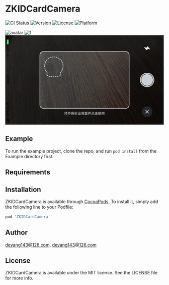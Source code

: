 # ZKIDCardCamera

[![CI Status](https://img.shields.io/travis/deyang143@126.com/ZKIDCardCamera.svg?style=flat)](https://travis-ci.org/deyang143@126.com/ZKIDCardCamera)
[![Version](https://img.shields.io/cocoapods/v/ZKIDCardCamera.svg?style=flat)](https://cocoapods.org/pods/ZKIDCardCamera)
[![License](https://img.shields.io/cocoapods/l/ZKIDCardCamera.svg?style=flat)](https://cocoapods.org/pods/ZKIDCardCamera)
[![Platform](https://img.shields.io/cocoapods/p/ZKIDCardCamera.svg?style=flat)](https://cocoapods.org/pods/ZKIDCardCamera)

![avatar](https://pic1.zhimg.com/aadd7b895_xs.jpg)
![1](https://github.com/kaiser143/ZKIDCardCamera/blob/master/screenshot/IMG_8164.PNG)
![2](/screenshot/IMG_8EB34B03F1DD-1.jpeg)

## Example

To run the example project, clone the repo, and run `pod install` from the Example directory first.

## Requirements

## Installation

ZKIDCardCamera is available through [CocoaPods](https://cocoapods.org). To install
it, simply add the following line to your Podfile:

```ruby
pod 'ZKIDCardCamera'
```

## Author

deyang143@126.com, deyang143@126.com

## License

ZKIDCardCamera is available under the MIT license. See the LICENSE file for more info.


